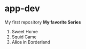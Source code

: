 # app-dev
My first repository
**My favorite Series**
1. Sweet Home
2. Squid Game
3. Alice in Borderland
